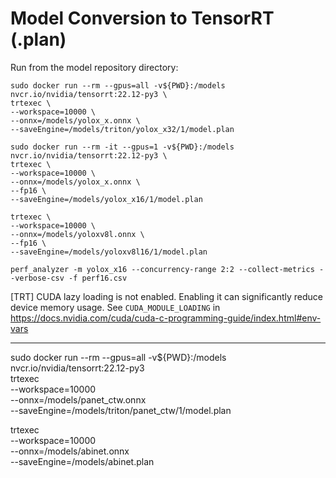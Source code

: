 # Model Conversion to TensorRT (.plan)

Run from the model repository directory:

```
sudo docker run --rm --gpus=all -v${PWD}:/models nvcr.io/nvidia/tensorrt:22.12-py3 \
trtexec \
--workspace=10000 \
--onnx=/models/yolox_x.onnx \
--saveEngine=/models/triton/yolox_x32/1/model.plan
```

```
sudo docker run --rm -it --gpus=1 -v${PWD}:/models nvcr.io/nvidia/tensorrt:22.12-py3 \
trtexec \
--workspace=10000 \
--onnx=/models/yolox_x.onnx \
--fp16 \
--saveEngine=/models/yolox_x16/1/model.plan

trtexec \
--workspace=10000 \
--onnx=/models/yoloxv8l.onnx \
--fp16 \
--saveEngine=/models/yoloxv8l16/1/model.plan

```

```
perf_analyzer -m yolox_x16 --concurrency-range 2:2 --collect-metrics --verbose-csv -f perf16.csv
```


[TRT] CUDA lazy loading is not enabled. Enabling it can significantly reduce device memory usage. See `CUDA_MODULE_LOADING` in https://docs.nvidia.com/cuda/cuda-c-programming-guide/index.html#env-vars





----

sudo docker run --rm --gpus=all -v${PWD}:/models nvcr.io/nvidia/tensorrt:22.12-py3 \
trtexec \
--workspace=10000 \
--onnx=/models/panet_ctw.onnx \
--saveEngine=/models/triton/panet_ctw/1/model.plan


trtexec \
--workspace=10000 \
--onnx=/models/abinet.onnx \
--saveEngine=/models/abinet.plan
